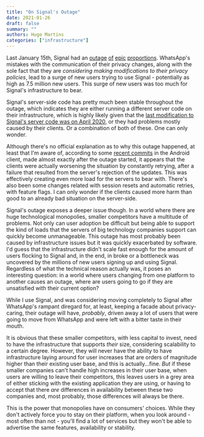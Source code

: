 ```yaml
---
title: "On Signal's Outage"
date: 2021-01-26
draft: false
summary: ""
authors: Hugo Martins
categories: ["infrastructure"]
---
```


Last January 15th, Signal had an [outage](https://www.engadget.com/signal-recovers-from-outage-183256503.html?guccounter=1&guce_referrer=aHR0cHM6Ly93d3cuZ29vZ2xlLmNvbS91cmw_c2E9dCZyY3Q9aiZxPSZlc3JjPXMmc291cmNlPXdlYiZjZD0mdmVkPTJhaFVLRXdpTzZkUF9sS3J1QWhYRW5Gd0tIYmJPQTJBUUZqQUNlZ1FJQkJBQyZ1cmw9aHR0cHMlM0ElMkYlMkZ3d3cuZW5nYWRnZXQuY29tJTJGc2lnbmFsLXJlY292ZXJzLWZyb20tb3V0YWdlLTE4MzI1NjUwMy5odG1sJnVzZz1BT3ZWYXcySllaUkE3SXdXSHByaUZSRnoteTF6&guce_referrer_sig=AQAAAG8yHMsdyzXFkgVEYT2qmVVC3KH1GZs40JvP0TFMs_TDxh9Y2ctOnUSIs6Tvz3D0HN3GKgdY8RcgnacnwdJVGwtfvUVB3dtxVul4yxcC__eWQxBx_LEPTlX2GoTfEQ2YKTeKNFRNF3jf_uE5kCZAcLprAg16zNa0aai9_cvkZA5f) [of](https://www.androidpolice.com/2021/01/16/signal-interference-messaging-app-struggling-with-downtime-in-wake-of-newfound-popularity/) [epic](https://www.theverge.com/2021/1/17/22235707/signal-back-app-privacy-encrypted-outage) [proportions](https://www.republicworld.com/world-news/rest-of-the-world-news/elon-musk-responds-to-signals-global-outage-tweet-after-millions-of-new-sign-ups.html). WhatsApp's mistakes with the communication of their privacy changes, along with the sole fact that they are _considering making modifications to their privacy policies_, lead to a surge of new users trying to use Signal - potentially as high as 7.5 million new users. This surge of new users was too much for Signal's infrastructure to bear.

Signal's server-side code has pretty much been stable throughout the outage, which indicates they are either running a different server code on their infrastructure, which is highly likely given that the [last modification to Signal's server code was on April 2020](https://github.com/signalapp/Signal-Server/commit/3432529f9c018d75774ce89f3207b18051c26fe7), or they had problems mostly caused by their clients. Or a combination of both of these. One can only wonder.

Although there's no official explanation as to why this outage happened, at least that I'm aware of, according to some [recent commits](https://github.com/signalapp/Signal-Android/commit/c95f0fce6ee3b78ff82fde865b2ee49288e1303f) in the Android client, made almost exactly after the outage started, it appears that the clients were actually worsening the situation by constantly retrying, after a failure that resulted from the server's rejection of the updates. This was effectively creating even more load for the servers to bear with. There's also been some changes related with session resets and automatic retries, with feature flags. I can only wonder if the clients caused more harm than good to an already bad situation on the server-side.

Signal's outage exposes a deeper issue though. In a world where there are huge technological monopolies, smaller competitors have a multitude of problems. Not only can user adoption be difficult but being able to support the kind of loads that the servers of big technology companies support can quickly become unmanageable. This outage has most probably been caused by infrastructure issues but it was quickly exacerbated by software. I'd guess that the infrastructure didn't scale fast enough for the amount of users flocking to Signal and, in the end, in broke or a bottleneck was uncovered by the millions of new users signing up and using Signal. Regardless of what the technical reason actually was, it poses an interesting question: in a world where users changing from one platform to another causes an outage, where are users going to go if they are unsatisfied with their current option?

While I use Signal, and was considering moving completely to Signal after WhatsApp's rampant diregard for, at least, keeping a facade about privacy-caring, their outage will have, _probably_, driven away a lot of users that were going to move from WhatsApp and were left with a bitter taste in their mouth.

It is obvious that these smaller competitors, with less capital to invest, need to have the infrastructure that supports _their_ size, considering scalability to a certain degree. However, they will never have the ability to have infrastructure laying around for user increases that are orders of magnitude higher than their existing user base, and this is actually...fine. _But_ if these smaller companies can't handle high increases in their user base, when users are willing to leave their competitors, this leaves users in a grey area of either sticking with the existing application they are using, or having to accept that there _are_ differences in availability between these two companies and, most probably, those differences will always be there.

This is the power that monopolies have on consumers' choices. While they don't actively force you to stay on their platform, when you look around - most often than not - you'll find a lot of services but they won't be able to advertise the same features, availability or stability.
